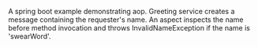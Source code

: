 A spring boot example demonstrating aop.  Greeting service creates a message containing the requester's name.  An aspect inspects
the name before method invocation and throws InvalidNameException if the name is 'swearWord'.


